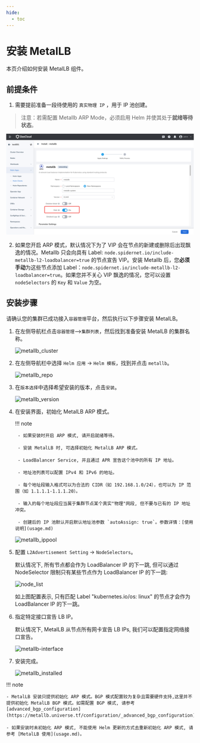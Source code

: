 ```yaml
---
hide:
  - toc
---
```


# 安装 MetalLB

本页介绍如何安装 MetalLB 组件。

## 前提条件

1. 需要提前准备一段待使用的 `真实物理 IP` ，用于 IP 池创建。

> 注意：若需配置 Metallb ARP Mode，必须启用 Helm 并使其处于**就绪等待状态**。

![metallb-helm-wait](../../images/metallb_helm_wait.png)

2. 如果您开启 ARP 模式，默认情况下为了 VIP 会在节点的新建或删除后出现飘逸的情况。Metallb 只会向具有 Label: `node.spidernet.io/include-metallb-l2-loadbalancer=true` 的节点宣告 VIP。安装 Metallb 后，您**必须手动**为这些节点添加 Label：`node.spidernet.io/include-metallb-l2-loadbalancer=true`。如果您并不关心 VIP 飘逸的情况，您可以设置 `nodeSelectors` 的 `Key` 和 `Value` 为空。

## 安装步骤

请确认您的集群已成功接入`容器管理`平台，然后执行以下步骤安装 MetalLB。

1. 在左侧导航栏点击`容器管理`—>`集群列表`，然后找到准备安装 MetalLB 的集群名称。

    ![metallb_cluster](https://docs.daocloud.io/daocloud-docs-images/docs/network/images/metallb-cluster.png)

2. 在左侧导航栏中选择 `Helm 应用` -> `Helm 模板`，找到并点击 `metallb`。

    ![metallb_repo](https://docs.daocloud.io/daocloud-docs-images/docs/network/images/metallb_helm_repo.png)

3. 在`版本选择`中选择希望安装的版本，点击`安装`。

    ![metallb_version](https://docs.daocloud.io/daocloud-docs-images/docs/network/images/metallb-helm-version.png)

4. 在安装界面，初始化 MetalLB ARP 模式。

    !!! note

        - 如果安装时开启 ARP 模式, 请开启就绪等待。
        
        - 安装 MetalLB 时, 可选择初始化 MetalLB ARP 模式。
        
        - LoadBalancer Service, 并且通过 APR 宣告这个池中的所有 IP 地址。
        
        - 地址池列表可以配置 IPv4 和 IPv6 的地址。
        
        - 每个地址段输入格式可以为合法的 CIDR（如 192.168.1.0/24），也可以为 IP 范围（如 1.1.1.1-1.1.1.20）。
        
        - 输入的每个地址段应当属于集群节点某个真实"物理"网段, 但不要与已有的 IP 地址冲突。
        
        - 创建后的 IP 池默认开启默认地址池参数 `autoAssign: true`。参数详情：[使用说明](usage.md)

    ![metallb_ippool](https://docs.daocloud.io/daocloud-docs-images/docs/network/images/metallb_ippool.png)

5. 配置 `L2Advertisement Setting` -> `NodeSelectors`。

    默认情况下, 所有节点都会作为 LoadBalancer IP 的下一跳, 但可以通过 NodeSelector 限制只有某些节点作为 LoadBalancer IP 的下一跳:

    ![node_list](https://docs.daocloud.io/daocloud-docs-images/docs/network/images/metallb_nodelist.png)

    如上图配置表示, 只有匹配 Label "kubernetes.io/os: linux" 的节点才会作为 LoadBalancer IP 的下一跳。

6. 指定特定接口宣告 LB IP。

    默认情况下, MetalLB 从节点所有网卡宣告 LB IPs, 我们可以配置指定网络接口宣告。

    ![metallb-interface](https://docs.daocloud.io/daocloud-docs-images/docs/network/images/metallb-interface.png)

7. 安装完成。

    ![metallb_installed](https://docs.daocloud.io/daocloud-docs-images/docs/network/images/metallb_installed.png)

!!! note

    - MetalLB 安装只提供初始化 ARP 模式。BGP 模式配置较为复杂且需要硬件支持,这里并不提供初始化 MetalLB BGP 模式。如需配置 BGP 模式, 请参考 [advanced_bgp_configuration](https://metallb.universe.tf/configuration/_advanced_bgp_configuration)。
    
    - 如果安装时未初始化 ARP 模式, 不能使用 Helm 更新的方式去重新初始化 ARP 模式, 请参考 [MetalLB 使用](usage.md)。

